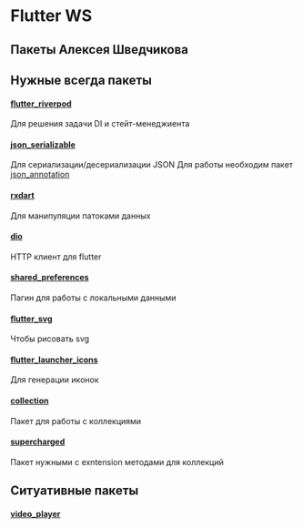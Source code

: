 # Flutter WS
Пакеты Алексея Шведчикова
---

## Нужные всегда пакеты

#### [flutter_riverpod](https://pub.dev/packages/flutter_riverpod)
Для решения задачи DI и стейт-менеджиента

#### [json_serializable](https://pub.dev/packages/json_serializable)
Для сериализации/десериализации JSON
Для работы необходим пакет [json_annotation](https://pub.dev/packages/json_annotation)

#### [rxdart](https://pub.dev/packages/rxdart)
Для манипуляции патоками данных

#### [dio](https://pub.dev/packages/dio)
HTTP клиент для flutter

#### [shared_preferences](https://pub.dev/packages/shared_preferences)
Пагин для работы с локальными данными

#### [flutter_svg](https://pub.dev/packages/flutter_svg)
Чтобы рисовать svg

#### [flutter_launcher_icons](https://pub.dev/packages/flutter_launcher_icons)
Для генерации иконок

#### [collection](https://pub.dev/packages/collection)
Пакет для работы с коллекциями

#### [supercharged](https://pub.dev/packages/supercharged)
Пакет нужными с exntension методами для коллекций

## Ситуативные пакеты

#### [video_player](https://pub.dev/packages/video_player)